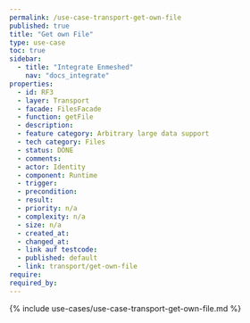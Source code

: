 ```yaml
---
permalink: /use-case-transport-get-own-file
published: true
title: "Get own File"
type: use-case
toc: true
sidebar:
  - title: "Integrate Enmeshed"
    nav: "docs_integrate"
properties:
  - id: RF3
  - layer: Transport
  - facade: FilesFacade
  - function: getFile
  - description:
  - feature category: Arbitrary large data support
  - tech category: Files
  - status: DONE
  - comments:
  - actor: Identity
  - component: Runtime
  - trigger:
  - precondition:
  - result:
  - priority: n/a
  - complexity: n/a
  - size: n/a
  - created_at:
  - changed_at:
  - link auf testcode:
  - published: default
  - link: transport/get-own-file
require:
required_by:
---
```


{% include use-cases/use-case-transport-get-own-file.md %}
